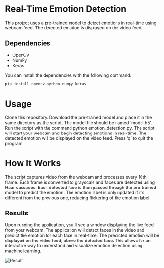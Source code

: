 # Real-Time Emotion Detection

This project uses a pre-trained model to detect emotions in real-time using webcam feed. The detected emotion is displayed on the video feed.

## Dependencies

- OpenCV
- NumPy
- Keras

You can install the dependencies with the following command:

```bash
pip install opencv-python numpy keras
```

# Usage
Clone this repository.
Download the pre-trained model and place it in the same directory as the script. The model file should be named ‘model.h5’.
Run the script with the command python emotion_detection.py.
The script will start your webcam and begin detecting emotions in real-time. The detected emotion will be displayed on the video feed. Press ‘q’ to quit the program.

# How It Works
The script captures video from the webcam and processes every 10th frame. Each frame is converted to grayscale and faces are detected using Haar cascades. Each detected face is then passed through the pre-trained model to predict the emotion. The emotion label is only updated if it’s different from the previous one, reducing flickering of the emotion label.

## Results
Upon running the application, you'll see a window displaying the live feed from your webcam. The application will detect faces in the video and predict the emotion for each face in real-time. The predicted emotion will be displayed on the video feed, above the detected face. This allows for an interactive way to understand and visualize emotion detection using machine learning.

![Result](https://github.com/ArunMekkad/RealtimeEmotionDetection/assets/56787066/87eb3a3f-e580-4e05-b576-9db592ee6ee5)

